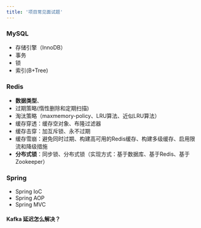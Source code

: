 ```yaml
---
title: '项目常见面试题'
---
```


### MySQL
- 存储引擎（InnoDB）
- 事务
- 锁
- 索引(B+Tree)

### Redis
- **数据类型**、
- 过期策略(惰性删除和定期扫描)
- 淘汰策略（maxmemory-policy、LRU算法、近似LRU算法）
- 缓存穿透：缓存空对象、布隆过滤器
- 缓存击穿：加互斥锁、永不过期
- 缓存雪崩：避免同时过期、构建高可用的Redis缓存、构建多级缓存、启用限流和降级措施
- **分布式锁**：同步锁、分布式锁（实现方式：基于数据库、基于Redis、基于Zookeeper）

### Spring
- Spring IoC
- Spring AOP
- Spring MVC


#### Kafka 延迟怎么解决？
